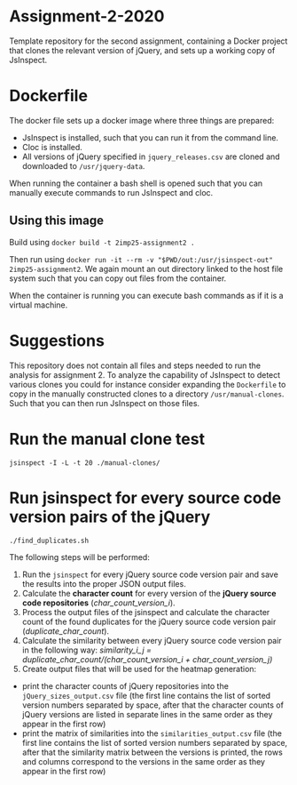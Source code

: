 # Assignment-2-2020

Template repository for the second assignment, containing a Docker project that clones the relevant version of jQuery, and sets up a working copy of JsInspect.

# Dockerfile

The docker file sets up a docker image where three things
are prepared:

- JsInspect is installed, such that you can run it from the
  command line.
- Cloc is installed.
- All versions of jQuery specified in `jquery_releases.csv` are
  cloned and downloaded to `/usr/jquery-data`.

When running the container a bash shell is opened such that you
can manually execute commands to run JsInspect and cloc.

## Using this image

Build using `docker build -t 2imp25-assignment2 .`

Then run using
`docker run -it --rm -v "$PWD/out:/usr/jsinspect-out" 2imp25-assignment2`.
We again mount an out directory linked to the host file system
such that you can copy out files from the container.

When the container is running you can execute bash commands
as if it is a virtual machine.

# Suggestions

This repository does not contain all files and steps needed to
run the analysis for assignment 2. To analyze the capability of
JsInspect to detect various clones you could for instance
consider expanding the `Dockerfile` to copy in the manually
constructed clones to a directory `/usr/manual-clones`. Such
that you can then run JsInspect on those files.

# Run the manual clone test

`jsinspect -I -L -t 20 ./manual-clones/`

# Run jsinspect for every source code version pairs of the jQuery

`./find_duplicates.sh`

The following steps will be performed:

1. Run the `jsinspect` for every jQuery source code version pair and save the results into the proper JSON output files.
2. Calculate the **character count** for every version of the **jQuery source code repositories** (_char_count_version_i_).
3. Process the output files of the jsinspect and calculate the character count of the found duplicates for the jQuery source code version pair (_duplicate_char_count_).
4. Calculate the similarity between every jQuery source code version pair in the following way: _similarity_i_j = duplicate_char_count/(char_count_version_i + char_count_version_j)_
5. Create output files that will be used for the heatmap generation:

- print the character counts of jQuery repositories into the `jQuery_sizes_output.csv` file (the first line contains the list of sorted version numbers separated by space, after that the character counts of jQuery versions are listed in separate lines in the same order as they appear in the first row)
- print the matrix of similarities into the `similarities_output.csv` file (the first line contains the list of sorted version numbers separated by space, after that the similarity matrix between the versions is printed, the rows and columns correspond to the versions in the same order as they appear in the first row)
